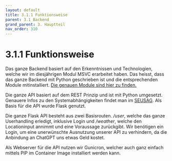 ```yaml
---
layout: default
title: 3.1.1 Funktionsweise
parent: 3.1 Backend
grand_parent: 3. Hauptteil
nav_order: 310
---
```


# 3.1.1 Funktionsweise

Das ganze Backend basiert auf den Erkenntnissen und Technologien, welche wir im diesjährigen Modul MSVC erarbeitet haben.
Das heisst, dass das ganze Backend mit Python geschrieben ist und die entsprechenden Module mitinstalliert. [Die genauen Module sind hier zu finden.](https://github.com/Euthal02/SemArb3_WeatherAPI/blob/main/backend/requirements.txt)

Die ganze API basiert auf dem REST Prinzip und ist mit Python umgesetzt. Genauere Infos zu den Systemabhängigkeiten findet man im [SEUSAG](../einleitung/206-seusag.html). Als Basis für die API wurde Flask genutzt.

Die ganze Flask API besteht aus zwei Basisrouten. */user*, welche das ganze Userhandling erledigt, inklusive Login und */weather*, welche den Locationinput annimmt und eine Voraussage zurückgibt. Wir benötigen ein Login, um eine unerwünschte Ausnutzung unserer API zu verhindern, da die Anbindung an ChatGPT uns etwas Geld kostet.

Als Webserver für die API nutzen wir Gunicron, welcher auch ganz einfach mittels PIP im Container Image installiert werden kann.
